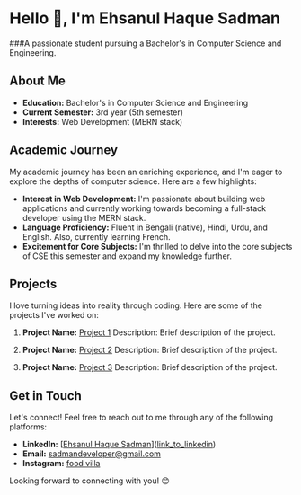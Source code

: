 # Hello 👋, I'm Ehsanul Haque Sadman
###A passionate student pursuing a Bachelor's in Computer Science and Engineering.

## About Me

- **Education:** Bachelor's in Computer Science and Engineering
- **Current Semester:** 3rd year (5th semester)
- **Interests:** Web Development (MERN stack)

## Academic Journey

My academic journey has been an enriching experience, and I'm eager to explore the depths of computer science. Here are a few highlights:

- **Interest in Web Development:** I'm passionate about building web applications and currently working towards becoming a full-stack developer using the MERN stack.
- **Language Proficiency:** Fluent in Bengali (native), Hindi, Urdu, and English. Also, currently learning French.
- **Excitement for Core Subjects:** I'm thrilled to delve into the core subjects of CSE this semester and expand my knowledge further.

## Projects

I love turning ideas into reality through coding. Here are some of the projects I've worked on:

1. **Project Name:** [Project 1](link_to_project)
   Description: Brief description of the project.

2. **Project Name:** [Project 2](link_to_project)
   Description: Brief description of the project.

3. **Project Name:** [Project 3](link_to_project)
   Description: Brief description of the project.

## Get in Touch

Let's connect! Feel free to reach out to me through any of the following platforms:

- **LinkedIn:** [[Ehsanul Haque Sadman](https://images.rawpixel.com/image_png_800/czNmcy1wcml2YXRlL3Jhd3BpeGVsX2ltYWdlcy93ZWJzaXRlX2NvbnRlbnQvbHIvdjk4Mi1kMy0xMC5wbmc.png)]([link_to_linkedin](https://www.linkedin.com/in/sadman-sadman-176136309/))
- **Email:** sadmandeveloper@gmail.com
- **Instagram:** [food villa]([link_to_instagram](https://www.instagram.com/oishii_000/))

Looking forward to connecting with you! 😊




<!--
###👋 Hi, I'm Ehsanul Haque Sadman



**ehsanul-haque-sadman/ehsanul-haque-sadman** is a ✨ _special_ ✨ repository because its `README.md` (this file) appears on your GitHub profile.

Here are some ideas to get you started:

- 🔭 I’m currently working on ...
- 🌱 I’m currently learning ...
- 👯 I’m looking to collaborate on ...
- 🤔 I’m looking for help with ...
- 💬 Ask me about ...
- 📫 How to reach me: ...
- 😄 Pronouns: ...
- ⚡ Fun fact: ...
-->
